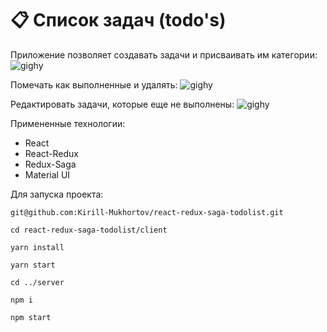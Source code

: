 # 📋 Список задач (todo's)
Приложение позволяет создавать задачи и присваивать им категории:
![gighy](https://media.giphy.com/media/OmJHRLATC7rzGwmfDm/giphy.gif)

Помечать как выполненные и удалять:
![gighy](https://media.giphy.com/media/i6YtO3R8agbcN3EPzV/giphy.gif)

Редактировать задачи, которые еще не выполнены:
![gighy](https://media.giphy.com/media/0GjblQWU7nIz2e2v9P/giphy.gif)

Примененные технологии:
- React
- React-Redux
- Redux-Saga
- Material UI

Для запуска проекта:

`git@github.com:Kirill-Mukhortov/react-redux-saga-todolist.git`

`cd react-redux-saga-todolist/client`

`yarn install`

`yarn start`

`cd ../server`

`npm i`

`npm start`
